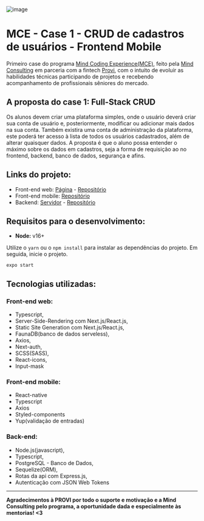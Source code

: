 ![image](https://user-images.githubusercontent.com/3879613/125519551-d46b63ee-50c5-4ead-be19-a911043df2a6.png)

# MCE - Case 1 - CRUD de cadastros de usuários - Frontend Mobile

Primeiro case do programa [Mind Coding Experience(MCE)](https://conteudos.provi.com.br/mind-coding-experience/), feito pela [Mind Consulting](https://mindconsulting.com.br/) em parceria com a fintech [Provi](https://provi.com.br), com o intuito de evoluir as habilidades técnicas participando de projetos e recebendo acompanhamento de profissionais sêniores do mercado.

## A proposta do case 1: Full-Stack CRUD

Os alunos devem criar uma plataforma simples, onde o usuário deverá criar sua conta de usuário e, posteriormente, modificar ou adicionar mais dados na sua conta. Também existira uma conta de administração da plataforma, este poderá ter acesso à lista de todos os usuários cadastrados, além de alterar quaisquer dados. A proposta é que o aluno possa entender o máximo sobre os dados em cadastros, seja a forma de requisição ao no frontend, backend, banco de dados, segurança e afins.

## Links do projeto:

* Front-end web: [Página](https://mce-onboarding.vercel.app) - [Repositório](https://github.com/savio591/mce-onboarding-web)
* Front-end mobile: [Repositório](https://github.com/savio591/mce-onboarding-mobile)
* Backend: [Servidor](https://agile-hollows-01374.herokuapp.com) - [Repositório](https://github.com/savio591/mce-onboarding-node)

## Requisitos para o desenvolvimento:
* **Node:** v16+

Utilize o ``yarn`` ou o ``npm install`` para instalar as dependências do projeto. Em seguida, inicie o projeto.

```terminal
expo start
```

## Tecnologias utilizadas:

### Front-end web:

- Typescript,
- Server-Side-Rendering com Next.js/React.js,
- Static Site Generation com Next.js/React.js,
- FaunaDB(banco de dados serveless),
- Axios,
- Next-auth,
- SCSS(SASS),
- React-icons,
- Input-mask

### Front-end mobile:

- React-native
- Typescript
- Axios
- Styled-components
- Yup(validação de entradas)

### Back-end:

- Node.js(javascript),
- Typescript,
- PostgreSQL - Banco de Dados,
- Sequelize(ORM),
- Rotas da api com Express.js,
- Autenticação com JSON Web Tokens

---

**Agradecimentos à PROVI por todo o suporte e motivação e a Mind Consulting pelo programa, a oportunidade dada e especialmente às mentorias! <3**
